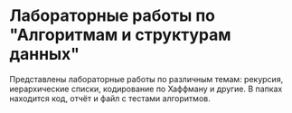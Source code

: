 # Лабораторные работы по "Алгоритмам и структурам данных"

Представлены лабораторные работы по различным темам: рекурсия, иерархические списки, кодирование по Хаффману и другие. В папках находится код, отчёт и файл с тестами алгоритмов.
